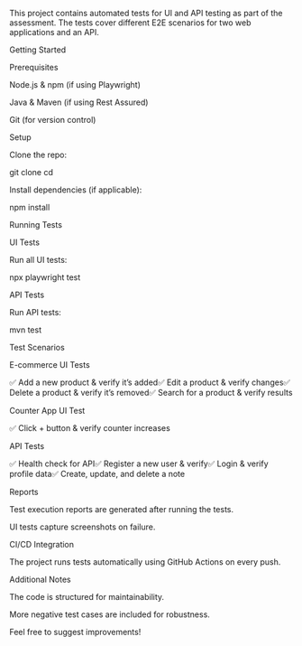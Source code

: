 This project contains automated tests for UI and API testing as part of the assessment. The tests cover different E2E scenarios for two web applications and an API.

Getting Started

Prerequisites

Node.js & npm (if using Playwright)

Java & Maven (if using Rest Assured)

Git (for version control)

Setup

Clone the repo:

git clone <repo-link>
cd <repo-folder>

Install dependencies (if applicable):

npm install

Running Tests

UI Tests

Run all UI tests:

npx playwright test

API Tests

Run API tests:

mvn test

Test Scenarios

E-commerce UI Tests

✅ Add a new product & verify it’s added✅ Edit a product & verify changes✅ Delete a product & verify it’s removed✅ Search for a product & verify results

Counter App UI Test

✅ Click + button & verify counter increases

API Tests

✅ Health check for API✅ Register a new user & verify✅ Login & verify profile data✅ Create, update, and delete a note

Reports

Test execution reports are generated after running the tests.

UI tests capture screenshots on failure.

CI/CD Integration

The project runs tests automatically using GitHub Actions on every push.

Additional Notes

The code is structured for maintainability.

More negative test cases are included for robustness.

Feel free to suggest improvements!
